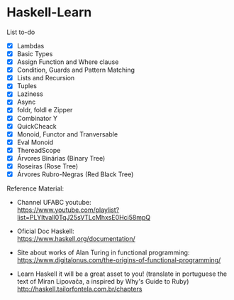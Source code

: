 # Haskell-Learn 
  
 List to-do
 - [x] Lambdas
 - [x] Basic Types
 - [x] Assign Function and Where clause
 - [x] Condition, Guards and Pattern Matching
 - [x] Lists and Recursion
 - [x] Tuples
 - [x] Laziness
 - [x] Async 
 - [x] foldr, foldl e Zipper
 - [x] Combinator Y
 - [x] QuickCheack
 - [x] Monoid, Functor and Tranversable
 - [x] Eval Monoid
 - [x] ThereadScope
 - [x] Árvores Binárias (Binary Tree)
 - [x] Roseiras (Rose Tree)
 - [x] Árvores Rubro-Negras (Red Black Tree)
 
 <!--
 [ ] Exercicio - Programa final - RPG de Texto 
 -->

Reference Material:
 - Channel UFABC youtube: <br>
 https://www.youtube.com/playlist?list=PLYItvall0TqJ25sVTLcMhxsE0Hci58mpQ
 
 - Oficial Doc Haskell: <br>
 https://www.haskell.org/documentation/
 
 - Site about works of Alan Turing in functional programming: <br>
 https://www.digitalonus.com/the-origins-of-functional-programming/
 
 - Learn Haskell it will be a great asset to you! (translate in portuguese the text of Miran Lipovača, a inspired by Why's Guide to Ruby) <br>
 http://haskell.tailorfontela.com.br/chapters
 
